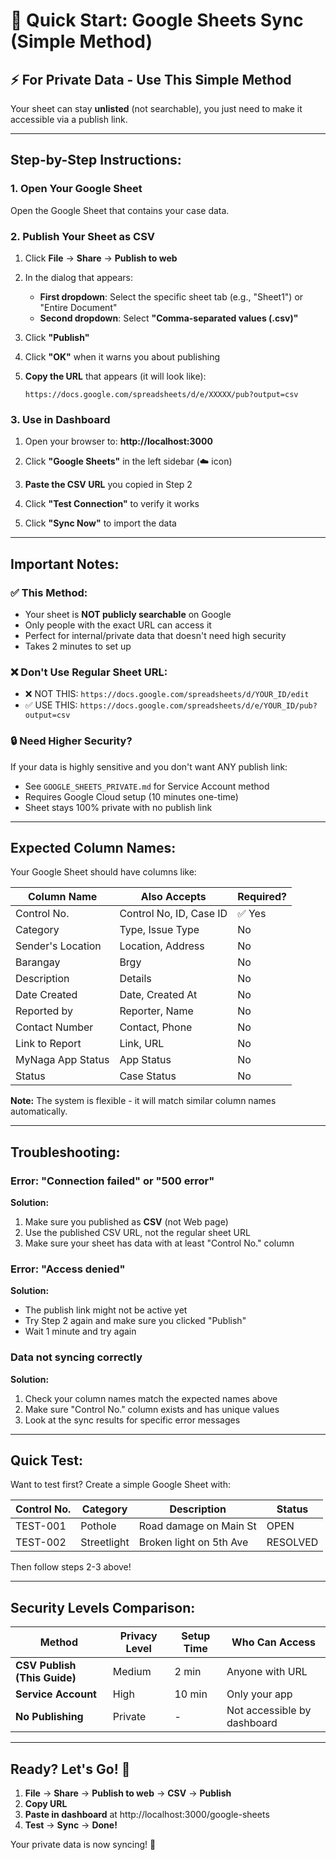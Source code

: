 # 🚀 Quick Start: Google Sheets Sync (Simple Method)

## ⚡ **For Private Data - Use This Simple Method**

Your sheet can stay **unlisted** (not searchable), you just need to make it accessible via a publish link.

---

## **Step-by-Step Instructions:**

### 1. Open Your Google Sheet
Open the Google Sheet that contains your case data.

### 2. Publish Your Sheet as CSV

1. Click **File** → **Share** → **Publish to web**

2. In the dialog that appears:
   - **First dropdown**: Select the specific sheet tab (e.g., "Sheet1") or "Entire Document"
   - **Second dropdown**: Select **"Comma-separated values (.csv)"**

3. Click **"Publish"**

4. Click **"OK"** when it warns you about publishing

5. **Copy the URL** that appears (it will look like):
   ```
   https://docs.google.com/spreadsheets/d/e/XXXXX/pub?output=csv
   ```

### 3. Use in Dashboard

1. Open your browser to: **http://localhost:3000**

2. Click **"Google Sheets"** in the left sidebar (☁️ icon)

3. **Paste the CSV URL** you copied in Step 2

4. Click **"Test Connection"** to verify it works

5. Click **"Sync Now"** to import the data

---

## **Important Notes:**

### ✅ This Method:
- Your sheet is **NOT publicly searchable** on Google
- Only people with the exact URL can access it
- Perfect for internal/private data that doesn't need high security
- Takes 2 minutes to set up

### ❌ Don't Use Regular Sheet URL:
- ❌ NOT THIS: `https://docs.google.com/spreadsheets/d/YOUR_ID/edit`
- ✅ USE THIS: `https://docs.google.com/spreadsheets/d/e/YOUR_ID/pub?output=csv`

### 🔒 Need Higher Security?
If your data is highly sensitive and you don't want ANY publish link:
- See `GOOGLE_SHEETS_PRIVATE.md` for Service Account method
- Requires Google Cloud setup (10 minutes one-time)
- Sheet stays 100% private with no publish link

---

## **Expected Column Names:**

Your Google Sheet should have columns like:

| Column Name | Also Accepts | Required? |
|-------------|-------------|-----------|
| Control No. | Control No, ID, Case ID | ✅ Yes |
| Category | Type, Issue Type | No |
| Sender's Location | Location, Address | No |
| Barangay | Brgy | No |
| Description | Details | No |
| Date Created | Date, Created At | No |
| Reported by | Reporter, Name | No |
| Contact Number | Contact, Phone | No |
| Link to Report | Link, URL | No |
| MyNaga App Status | App Status | No |
| Status | Case Status | No |

**Note:** The system is flexible - it will match similar column names automatically.

---

## **Troubleshooting:**

### Error: "Connection failed" or "500 error"
**Solution:**
1. Make sure you published as **CSV** (not Web page)
2. Use the published CSV URL, not the regular sheet URL
3. Make sure your sheet has data with at least "Control No." column

### Error: "Access denied"
**Solution:**
- The publish link might not be active yet
- Try Step 2 again and make sure you clicked "Publish"
- Wait 1 minute and try again

### Data not syncing correctly
**Solution:**
1. Check your column names match the expected names above
2. Make sure "Control No." column exists and has unique values
3. Look at the sync results for specific error messages

---

## **Quick Test:**

Want to test first? Create a simple Google Sheet with:

| Control No. | Category | Description | Status |
|-------------|----------|-------------|---------|
| TEST-001 | Pothole | Road damage on Main St | OPEN |
| TEST-002 | Streetlight | Broken light on 5th Ave | RESOLVED |

Then follow steps 2-3 above!

---

## **Security Levels Comparison:**

| Method | Privacy Level | Setup Time | Who Can Access |
|--------|---------------|------------|----------------|
| **CSV Publish (This Guide)** | Medium | 2 min | Anyone with URL |
| **Service Account** | High | 10 min | Only your app |
| **No Publishing** | Private | - | Not accessible by dashboard |

---

## **Ready? Let's Go!** 🎉

1. **File** → **Share** → **Publish to web** → **CSV** → **Publish**
2. **Copy URL**
3. **Paste in dashboard** at http://localhost:3000/google-sheets
4. **Test** → **Sync** → **Done!**

Your private data is now syncing! 🔄
